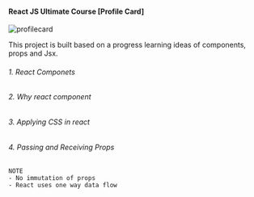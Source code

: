 #### React JS Ultimate Course [Profile Card]

![profilecard](https://github.com/user-attachments/assets/2f1f46e8-ff67-4f23-8481-c09be97acb72)

This project is built based on a progress learning ideas of components, props and Jsx.

###### 1. React Componets

###### 2. Why react component

###### 3. Applying CSS in react

###### 4. Passing and Receiving Props

    NOTE
    - No immutation of props
    - React uses one way data flow
